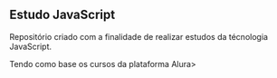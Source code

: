 <h2>Estudo JavaScript</h2>

<p>Repositório criado com a finalidade de realizar estudos da técnologia JavaScript.</p>
<p>Tendo como base os cursos da plataforma Alura></p>
